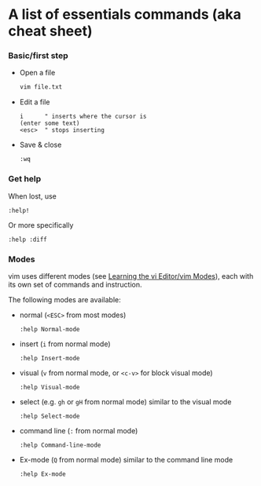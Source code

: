 # A list of essentials commands (aka cheat sheet)

### Basic/first step

- Open a file

  ```bash
  vim file.txt
  ```

- Edit a file

  ```vim
  i      " inserts where the cursor is
  (enter some text)
  <esc>  " stops inserting

- Save & close

  ```vim
  :wq
  ```

### Get help

When lost, use

```vim
:help!
```

Or more specifically

```vim
:help :diff
```

### Modes

vim uses different modes (see [Learning the vi Editor/vim Modes](https://en.wikibooks.org/wiki/Learning_the_vi_Editor/Vim/Modes)), each with its own set of commands and instruction. 

The following modes are available:
- normal (`<ESC>` from most modes)
  ```vim
  :help Normal-mode
  ```
- insert (`i` from normal mode)
  ```vim
  :help Insert-mode
  ```
- visual (`v` from normal mode, or `<c-v>` for block visual mode)
  ```vim
  :help Visual-mode
  ```
- select (e.g. `gh` or `gH` from normal mode) similar to the visual mode
  ```vim
  :help Select-mode
  ```
- command line (`:` from normal mode)
  ```vim
  :help Command-line-mode
  ```
- Ex-mode (`Q` from normal mode) similar to the command line mode
  ```vim
  :help Ex-mode
  ```
